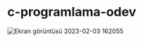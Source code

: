﻿# c-programlama-odev
![Ekran görüntüsü 2023-02-03 162055](https://user-images.githubusercontent.com/103602957/216614422-6d317968-3f10-4f1f-b5d2-9bf7cf8fe6a2.png)
